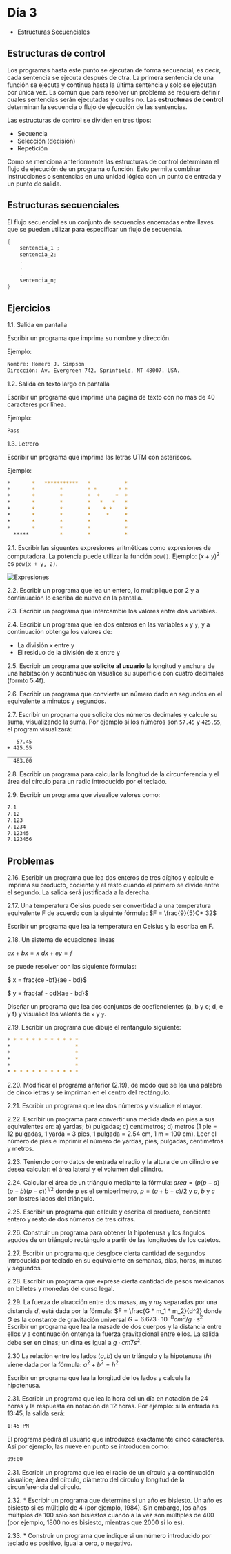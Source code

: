 # Día 3

* [Estructuras Secuenciales](https://github.com/christiane-millan/30-days-of-C/tree/main/03_day__sequential#estructuras-secuenciales)

## Estructuras de control

Los programas hasta este punto se ejecutan de forma secuencial, es decir, cada sentencia se ejecuta después de otra. La primera sentencia de una función se ejecuta y continua hasta la última sentencia y solo se ejecutan por única vez. Es común que para resolver un problema se requiera definir cuales sentencias serán ejecutadas y cuales no. Las **estructuras de control** determinan la secuencia o flujo de ejecución de las sentencias. 

Las estructuras de control se dividen en tres tipos:

- Secuencia
- Selección (decisión)
- Repetición

Como se menciona anteriormente las estructuras de control determinan el flujo de ejecución de un programa o función. Esto permite combinar instrucciones o sentencias en una unidad lógica con un punto de entrada y un punto de salida.

## Estructuras secuenciales

El flujo secuencial es un conjunto de secuencias encerradas entre llaves que se pueden utilizar para especificar un flujo de secuencia.

```c
{
	sentencia_1 ;
	sentencia_2;
	.
	.
	.
	sentencia_n;
}
```

## Ejercicios

1.1. Salida en pantalla

Escribir un programa que imprima su nombre y dirección.

Ejemplo:

```Bash
Nombre: Homero J. Simpson
Dirección: Av. Evergreen 742. Sprinfield, NT 48007. USA.
```

1.2. Salida en texto largo en pantalla

Escribir un programa que imprima una página de texto con no más de 40 caracteres por línea.

Ejemplo:

```Bash
Pass
```

1.3. Letrero

Escribir un programa que imprima las letras UTM con asteriscos.

Ejemplo:

```Bash
*       *   ***********   *           *
*       *        *        * *       * * 
*       *        *        *  *     *  *
*       *        *        *   *   *   *
*       *        *        *    * *    *
*       *        *        *     *     *
*       *        *        *           *  
*       *        *        *           *
  *****          *        *           *
```



2.1. Escribir las siguentes expresiones aritméticas como expresiones de computadora. La potencia puede utilizar la función `pow()`. Ejemplo: $(x + y)^2$ es `pow(x + y, 2)`.

![Expresiones](./expressions.png)

2.2. Escribir un programa que lea un entero, lo multiplique por 2 y a continuación lo escriba de nuevo en la pantalla.

2.3. Escribir un programa que intercambie los valores entre dos variables.

2.4. Escribir un programa que lea dos enteros en las variables `x` y `y`, y a continuación obtenga los valores de:

* La división x entre y
* El residuo de la división de x entre y

2.5. Escribir un programa que **solicite al usuario** la longitud y anchura de una habitación y acontinuación visualice su superficie con cuatro decimales (formto 5.4f).

2.6. Escribir un programa que convierte un número dado en segundos en el equivalente a minutos y segundos.

2.7. Escribir un programa que solicite dos números decimales y calcule su suma, visualizando la suma. Por ejemplo si los números son `57.45` y `425.55`, el program visualizará:

```bash
   57.45
+ 425.55
________
  483.00
```

2.8. Escribir un programa para calcular la longitud de la circunferencia y el área del círculo para un radio introducido por el teclado.

2.9. Escribir un programa que visualice valores como:

```bash
7.1
7.12
7.123
7.1234
7.12345
7.123456
```

## Problemas

2.16. Escribir un programa que lea dos enteros de tres dígitos y calcule e imprima su producto, cociente y el resto cuando el primero se divide entre el segundo. La salida será justificada a la derecha.

2.17. Una temperatura Celsius puede ser convertidad a una temperatura equivalente F de acuerdo con la siguinte fórmula: $F = \frac{9}{5}C+ 32$

Escribir un programa que lea la temperatura en Celsius y la escriba en F.

2.18. Un sistema de ecuaciones lineas 

$ax + bx = x$
$dx + ey = f$

se puede resolver con las siguiente fórmulas:

$ x = frac{ce -bf}{ae - bd}$

$ y = frac{af - cd}{ae - bd}$

Diseñar un programa que lea dos conjuntos de coefiencientes (a, b y c; d, e y f) y visualice los valores de `x` y `y`.

2.19. Escribir un programa que dibuje el rentángulo siguiente:

```bash
* * * * * * * * * * * * 
*                     *
*                     *
*                     *
*                     *
* * * * * * * * * * * * 
```

2.20. Modificar el programa anterior (2.19), de modo que se lea una palabra de cinco letras y se impriman en el centro del rectángulo.

2.21. Escribir un programa que lea dos números y visualice el mayor.

2.22. Escribir un programa para convertir una medida dada en pies a sus equivalentes en: a) yardas; b) pulgadas; c) centimetros; d) metros (1 pie = 12 pulgadas, 1 yarda = 3 pies, 1 pulgada = 2.54 cm, 1 m = 100 cm). Leer el número de pies e imprimir el número de yardas, pies, pulgadas, centímetros y metros.

2.23. Teniendo como datos de entrada el radio y la altura de un cilindro se desea calcular: el área lateral y el volumen del cilindro.

2.24. Calcular el área de un triángulo mediante la fórmula: $area = (p (p - a)(p - b)(p - c))^{1/2}$ donde p es el semiperímetro, $p = (a + b + c)/2$ y $a$, $b$ y $c$ son lostres lados del triángulo.

2.25. Escribir un programa que calcule y escriba el producto, conciente entero y resto de dos números de tres cifras.

2.26. Construir un programa para obtener la hipotenusa y los ángulos agudos de un triángulo rectángulo a partir de las longitudes de los catetos.

2.27. Escribir un programa que desgloce cierta cantidad de segundos introducida por teclado en su equivalente en semanas, días, horas, minutos y segundos.

2.28. Escribir un programa que exprese cierta cantidad de pesos mexicanos en billetes y monedas del curso legal.

2.29. La fuerza de atracción entre dos masas, $m_1$ y $m_2$ separadas por una distancia $d$, está dada por la fórmula:
$F = \frac{G * m_1 * m_2}{d^2}
donde $G$ es la constante de gravitación universal
$G = 6.673 \cdot 10^{-8} cm^3/g \cdot s^2$
Escribir un programa que lea la masade de dos cuerpos y la distancia entre ellos y a continuación ontenga la fuerza gravitacional entre ellos. La salida debe ser en dinas; un dina es igual a $g \cdot cm 7 s^2$.

2.30 La relación entre los lados $(a, b)$ de un triángulo y la hipotenusa $(h)$ viene dada por la fórmula:
$a^2 + b^2 = h^2$

Escribir un programa que lea la longitud de los lados y calcule la hipotenusa.

2.31. Escribir un programa que lea la hora del un día en notación de 24 horas y la respuesta en notación de 12 horas. Por ejemplo: si la entrada es 13:45, la salida será:

```bash
1:45 PM
```

El programa pedirá al usuario que introduzca exactamente cinco caracteres. Así por ejemplo, las nueve en punto se introducen como:

```bash
09:00
```

2.31. Escribir un programa que lea el radio de un círculo y a continuación visualice; área del círculo, diámetro del circulo y longitud de la circunferencia del círculo.

2.32. * Escribir un programa que determine si un año es bisiesto. Un año es bisiesto si es múltiplo de 4 (por ejemplo, 1984). Sin embargo, los años múltiplos de 100 solo son bisiestos cuando a la vez son múltiples de 400 (por ejemplo, 1800 no es bisiesto, mientras que 2000 si lo es).

2.33. * Construir un programa que indique si un número introducido por teclado es positivo, igual a cero, o negativo.
